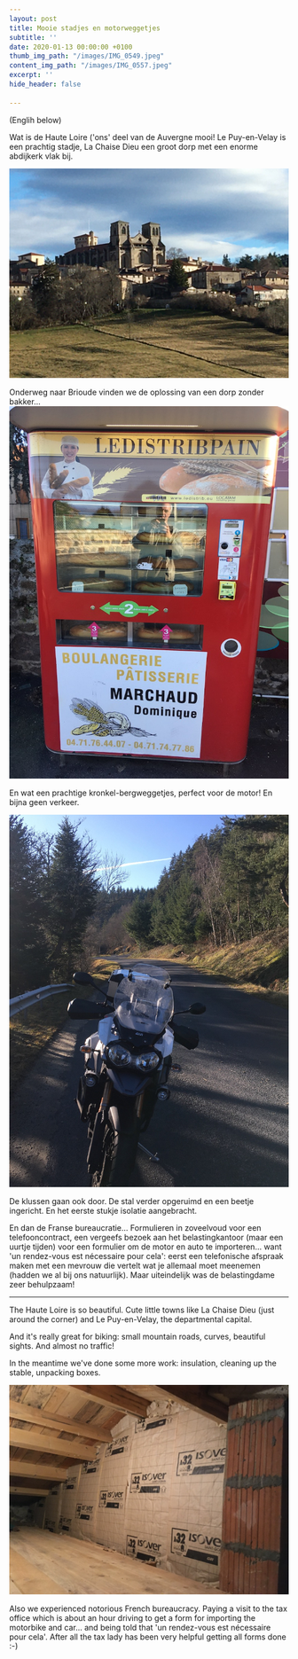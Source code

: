 ```yaml
---
layout: post
title: Mooie stadjes en motorweggetjes
subtitle: ''
date: 2020-01-13 00:00:00 +0100
thumb_img_path: "/images/IMG_0549.jpeg"
content_img_path: "/images/IMG_0557.jpeg"
excerpt: ''
hide_header: false

---
```

(Englih below)

Wat is de Haute Loire ('ons' deel van de Auvergne mooi! Le Puy-en-Velay is een prachtig stadje, La Chaise Dieu een groot dorp met een enorme abdijkerk vlak bij.

![](/images/IMG_0578.jpeg)

Onderweg naar Brioude vinden we de oplossing van een dorp zonder bakker...  
![](/images/IMG_0595.jpeg)

En wat een prachtige kronkel-bergweggetjes, perfect voor de motor! En bijna geen verkeer.

![](/images/IMG_0557.jpeg)

De klussen gaan ook door. De stal verder opgeruimd en een beetje ingericht. En het eerste stukje isolatie aangebracht.

En dan de Franse bureaucratie... Formulieren in zoveelvoud voor een telefooncontract, een vergeefs bezoek aan het belastingkantoor (maar een uurtje tijden) voor een formulier om de motor en auto te importeren... want 'un rendez-vous est nécessaire pour cela': eerst een telefonische afspraak maken met een mevrouw die vertelt wat je allemaal moet meenemen (hadden we al bij ons natuurlijk). Maar uiteindelijk was de belastingdame zeer behulpzaam!

***

The Haute Loire is so beautiful. Cute little towns like La Chaise Dieu (just around the corner) and Le Puy-en-Velay, the departmental capital. 

And it's really great for biking: small mountain roads, curves, beautiful sights. And almost no traffic!

In the meantime we've done some more work: insulation, cleaning up the stable, unpacking boxes.

![](/images/IMG_0561.jpeg)

Also we experienced notorious French bureaucracy. Paying a visit to the tax office which is about an hour driving to get a form for importing the motorbike and car... and being told that 'un rendez-vous est nécessaire pour cela'. After all the tax lady has been very helpful getting all forms done :-)